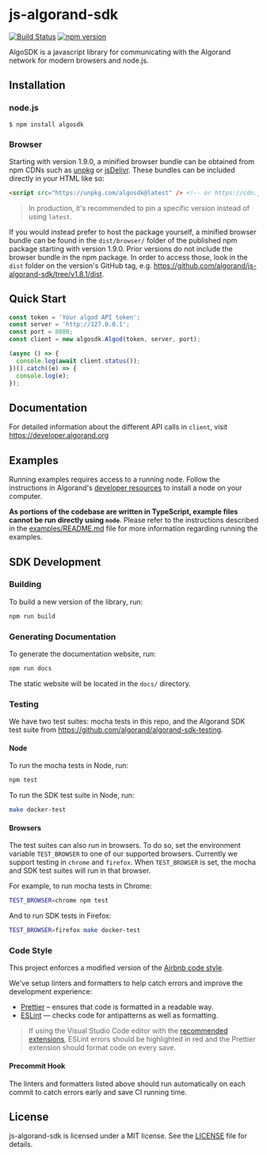 # js-algorand-sdk

[![Build Status](https://travis-ci.com/algorand/js-algorand-sdk.svg?branch=master)](https://travis-ci.com/algorand/js-algorand-sdk) [![npm version](https://badge.fury.io/js/algosdk.svg)](https://badge.fury.io/js/algosdk)

AlgoSDK is a javascript library for communicating with the Algorand network for modern browsers and node.js.

## Installation

### node.js

```
$ npm install algosdk
```

### Browser

Starting with version 1.9.0, a minified browser bundle can be obtained from npm CDNs such as [unpkg](https://unpkg.com/) or [jsDelivr](https://www.jsdelivr.com/). These bundles can be included directly in your HTML like so:

```html
<script src="https://unpkg.com/algosdk@latest" /> <!-- or https://cdn.jsdelivr.net/npm/algosdk@latest -->
```

> In production, it's recommended to pin a specific version instead of using `latest`.

If you would instead prefer to host the package yourself, a minified browser bundle can be found in the `dist/browser/` folder of the published npm package starting with version 1.9.0. Prior versions do not include the browser bundle in the npm package. In order to access those, look in the `dist` folder on the version's GitHub tag, e.g. https://github.com/algorand/js-algorand-sdk/tree/v1.8.1/dist.

## Quick Start

```javascript
const token = 'Your algod API token';
const server = 'http://127.0.0.1';
const port = 8080;
const client = new algosdk.Algod(token, server, port);

(async () => {
  console.log(await client.status());
})().catch((e) => {
  console.log(e);
});
```

## Documentation

For detailed information about the different API calls in `client`, visit https://developer.algorand.org

## Examples

Running examples requires access to a running node. Follow the instructions in Algorand's [developer resources](https://developer.algorand.org/docs/run-a-node/setup/install/) to install a node on your computer.

**As portions of the codebase are written in TypeScript, example files cannot be run directly using `node`**. Please refer to the instructions described in the [examples/README.md](examples/README.md) file for more information regarding running the examples.

## SDK Development

### Building

To build a new version of the library, run:

```bash
npm run build
```

### Generating Documentation

To generate the documentation website, run:

```bash
npm run docs
```

The static website will be located in the `docs/` directory.

### Testing

We have two test suites: mocha tests in this repo, and the Algorand SDK test suite from https://github.com/algorand/algorand-sdk-testing.

#### Node

To run the mocha tests in Node, run:

```bash
npm test
```

To run the SDK test suite in Node, run:

```bash
make docker-test
```

#### Browsers

The test suites can also run in browsers. To do so, set the environment variable `TEST_BROWSER` to
one of our supported browsers. Currently we support testing in `chrome` and `firefox`. When
`TEST_BROWSER` is set, the mocha and SDK test suites will run in that browser.

For example, to run mocha tests in Chrome:

```bash
TEST_BROWSER=chrome npm test
```

And to run SDK tests in Firefox:

```bash
TEST_BROWSER=firefox make docker-test
```

### Code Style

This project enforces a modified version of the [Airbnb code style](https://github.com/airbnb/javascript).

We've setup linters and formatters to help catch errors and improve the development experience:

- [Prettier](https://prettier.io/) – ensures that code is formatted in a readable way.
- [ESLint](https://eslint.org/) — checks code for antipatterns as well as formatting.

> If using the Visual Studio Code editor with the [recommended extensions](.vscode/extensions.json), ESLint errors should be highlighted in red and the Prettier extension should format code on every save.

#### Precommit Hook

The linters and formatters listed above should run automatically on each commit to catch errors early and save CI running time.

## License

js-algorand-sdk is licensed under a MIT license. See the [LICENSE](https://github.com/algorand/js-algorand-sdk/blob/master/LICENSE) file for details.
